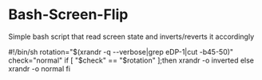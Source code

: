 # Bash-Screen-Flip
Simple bash script that read screen state and inverts/reverts it accordingly

#!/bin/sh
rotation="$(xrandr -q --verbose|grep eDP-1|cut -b45-50)"
check="normal"
if [ "$check" == "$rotation" ];then
xrandr -o inverted
else
xrandr -o normal
fi
